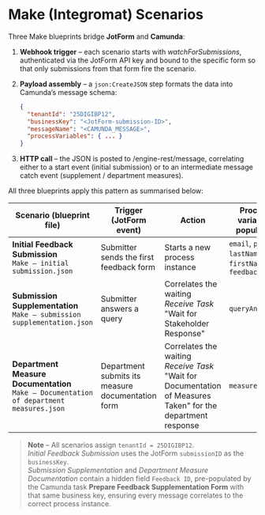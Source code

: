 # Make (Integromat) Scenarios  

Three Make blueprints bridge **JotForm** and **Camunda**:

1. **Webhook trigger** – each scenario starts with *watchForSubmissions*, authenticated via the JotForm API key and bound to the specific form so that only submissions from that form fire the scenario. 
2. **Payload assembly** – a `json:CreateJSON` step formats the data into Camunda’s message schema:

   ```json
   {
     "tenantId": "25DIGIBP12",
     "businessKey": "<JotForm-submission-ID>",
     "messageName": "<CAMUNDA_MESSAGE>",
     "processVariables": { ... }
   }
3. **HTTP call** – the JSON is posted to /engine-rest/message, correlating either to a start event (initial submission) or to an intermediate message catch event (supplement / department measures).

All three blueprints apply this pattern as summarised below:

| Scenario (blueprint file)                                                                  | Trigger (JotForm event)                   | Action                                   | Process variables populated                               | Camunda global message reference                 |
| ------------------------------------------------------------------------------------------ | ----------------------------------------- | ---------------------------------------- | --------------------------------------------------------- | ------------------------------- |
| **Initial Feedback Submission**<br>`Make – initial submission.json`                        | Submitter sends the first feedback form   | Starts a new process instance            | `email`, `phone`, `lastName`, `firstName`, `feedbackText` | `JOTFORM_SUBMITTED`             |
| **Submission Supplementation**<br>`Make – submission supplementation.json`                 | Submitter answers a query | Correlates the waiting *Receive Task* "Wait for Stakeholder Response" | `queryAnswer`                   | `JOTFORM_SUPPLEMENTED`          |
| **Department Measure Documentation**<br>`Make – Documentation of department measures.json` | Department submits its measure documentation form   | Correlates the waiting *Receive Task* "Wait for Documentation of Measures Taken" for the department response | `measuresTaken`            | `DEPARTMENT_MEASURES_SUBMITTED` |

> **Note** – All scenarios assign `tenantId = 25DIGIBP12`.  
> *Initial Feedback Submission* uses the JotForm `submissionID` as the `businessKey`.  
> *Submission Supplementation* and *Department Measure Documentation* contain a hidden field `Feedback ID`, pre-populated by the Camunda task **Prepare Feedback Supplementation Form** with that same business key, ensuring every message correlates to the correct process instance.
